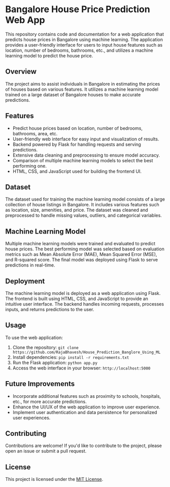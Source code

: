 # Bangalore House Price Prediction Web App

This repository contains code and documentation for a web application that predicts house prices in Bangalore using machine learning. The application provides a user-friendly interface for users to input house features such as location, number of bedrooms, bathrooms, etc., and utilizes a machine learning model to predict the house price.

## Overview

The project aims to assist individuals in Bangalore in estimating the prices of houses based on various features. It utilizes a machine learning model trained on a large dataset of Bangalore houses to make accurate predictions.

## Features

- Predict house prices based on location, number of bedrooms, bathrooms, area, etc.
- User-friendly web interface for easy input and visualization of results.
- Backend powered by Flask for handling requests and serving predictions.
- Extensive data cleaning and preprocessing to ensure model accuracy.
- Comparison of multiple machine learning models to select the best performing one.
- HTML, CSS, and JavaScript used for building the frontend UI.

## Dataset

The dataset used for training the machine learning model consists of a large collection of house listings in Bangalore. It includes various features such as location, size, amenities, and price. The dataset was cleaned and preprocessed to handle missing values, outliers, and categorical variables.

## Machine Learning Model

Multiple machine learning models were trained and evaluated to predict house prices. The best performing model was selected based on evaluation metrics such as Mean Absolute Error (MAE), Mean Squared Error (MSE), and R-squared score. The final model was deployed using Flask to serve predictions in real-time.

## Deployment

The machine learning model is deployed as a web application using Flask. The frontend is built using HTML, CSS, and JavaScript to provide an intuitive user interface. The backend handles incoming requests, processes inputs, and returns predictions to the user.

## Usage

To use the web application:
1. Clone the repository: `git clone https://github.com/RajaBhavesh/House_Prediction_Banglore_Using_ML`
2. Install dependencies: `pip install -r requirements.txt`
3. Run the Flask application: `python app.py`
4. Access the web interface in your browser: `http://localhost:5000`

## Future Improvements

- Incorporate additional features such as proximity to schools, hospitals, etc., for more accurate predictions.
- Enhance the UI/UX of the web application to improve user experience.
- Implement user authentication and data persistence for personalized user experiences.

## Contributing

Contributions are welcome! If you'd like to contribute to the project, please open an issue or submit a pull request.

## License

This project is licensed under the [MIT License](LICENSE).
